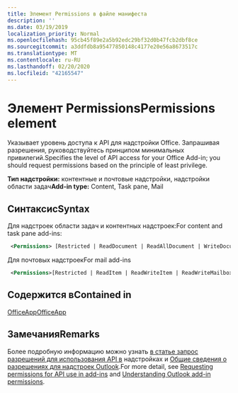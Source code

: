 ```yaml
---
title: Элемент Permissions в файле манифеста
description: ''
ms.date: 03/19/2019
localization_priority: Normal
ms.openlocfilehash: 95cb45f89e2a5b92edc29bf32d0b47fcb2dbf8ce
ms.sourcegitcommit: a3ddfdb8a95477850148c4177e20e56a8673517c
ms.translationtype: MT
ms.contentlocale: ru-RU
ms.lasthandoff: 02/20/2020
ms.locfileid: "42165547"
---
```

# <a name="permissions-element"></a><span data-ttu-id="2f57c-102">Элемент Permissions</span><span class="sxs-lookup"><span data-stu-id="2f57c-102">Permissions element</span></span>

<span data-ttu-id="2f57c-103">Указывает уровень доступа к API для надстройки Office. Запрашивая разрешения, руководствуйтесь принципом минимальных привилегий.</span><span class="sxs-lookup"><span data-stu-id="2f57c-103">Specifies the level of API access for your Office Add-in; you should request permissions based on the principle of least privilege.</span></span>

<span data-ttu-id="2f57c-104">**Тип надстройки:** контентные и почтовые надстройки, надстройки области задач</span><span class="sxs-lookup"><span data-stu-id="2f57c-104">**Add-in type:** Content, Task pane, Mail</span></span>

## <a name="syntax"></a><span data-ttu-id="2f57c-105">Синтаксис</span><span class="sxs-lookup"><span data-stu-id="2f57c-105">Syntax</span></span>

<span data-ttu-id="2f57c-106">Для надстроек области задач и контентных надстроек:</span><span class="sxs-lookup"><span data-stu-id="2f57c-106">For content and task pane add-ins:</span></span>

```XML
 <Permissions> [Restricted | ReadDocument | ReadAllDocument | WriteDocument | ReadWriteDocument]</Permissions>
```

<span data-ttu-id="2f57c-107">Для почтовых надстроек</span><span class="sxs-lookup"><span data-stu-id="2f57c-107">For mail add-ins</span></span>

```XML
 <Permissions>[Restricted | ReadItem | ReadWriteItem | ReadWriteMailbox]</Permissions>
```

## <a name="contained-in"></a><span data-ttu-id="2f57c-108">Содержится в</span><span class="sxs-lookup"><span data-stu-id="2f57c-108">Contained in</span></span>

[<span data-ttu-id="2f57c-109">OfficeApp</span><span class="sxs-lookup"><span data-stu-id="2f57c-109">OfficeApp</span></span>](officeapp.md)

## <a name="remarks"></a><span data-ttu-id="2f57c-110">Замечания</span><span class="sxs-lookup"><span data-stu-id="2f57c-110">Remarks</span></span>

<span data-ttu-id="2f57c-111">Более подробную информацию можно узнать [в статье запрос разрешений для использования API в](../../develop/requesting-permissions-for-api-use-in-content-and-task-pane-add-ins.md) надстройках и [Общие сведения о разрешениях для надстроек Outlook](../../outlook/understanding-outlook-add-in-permissions.md).</span><span class="sxs-lookup"><span data-stu-id="2f57c-111">For more detail, see [Requesting permissions for API use in add-ins](../../develop/requesting-permissions-for-api-use-in-content-and-task-pane-add-ins.md) and [Understanding Outlook add-in permissions](../../outlook/understanding-outlook-add-in-permissions.md).</span></span>
